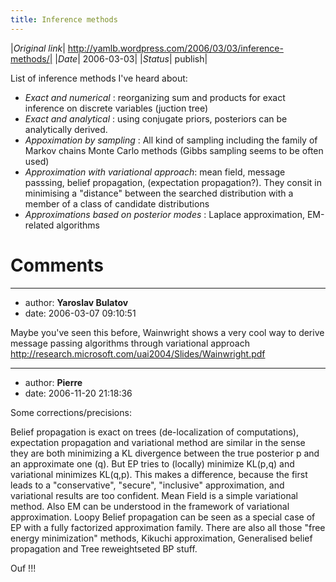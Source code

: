 ```yaml
---
title: Inference methods
---
```


|*Original link*| http://yamlb.wordpress.com/2006/03/03/inference-methods/|
|*Date*| 2006-03-03|
|*Status*| publish|

List of inference methods I've heard about:
<ul>
	<li> <em>Exact and numerical</em> : reorganizing sum and products for exact inference on discrete variables (juction tree)</li>
	<li><em> Exact and analytical</em> : using conjugate priors, posteriors can be analytically derived.</li>
	<li> <em>Appoximation by sampling</em> : All kind of sampling including the family of Markov chains Monte Carlo methods (Gibbs sampling seems to be often used)</li>
	<li> <em>Approximation with variational approach</em>: mean field, message passsing, belief propagation, (expectation propagation?). They consit in minimising a "distance" between the searched distribution with a member of  a class of candidate distributions</li>
	<li><em>Approximations based on posterior modes</em> : Laplace approximation, EM-related algorithms</li>

</ul>



# Comments


---
- author: **Yaroslav Bulatov**
- date: 2006-03-07 09:10:51

Maybe you've seen this before, Wainwright shows a very cool way to derive message passing algorithms through variational approach http://research.microsoft.com/uai2004/Slides/Wainwright.pdf

---
- author: **Pierre**
- date: 2006-11-20 21:18:36

Some corrections/precisions:

Belief propagation is exact on trees (de-localization of computations), expectation propagation and variational method are similar in the sense they are both minimizing a KL divergence between the true posterior p and an approximate one (q). But EP tries to (locally) minimize KL(p,q) and variational minimizes KL(q,p). This makes a difference, because the first leads to a "conservative", "secure", "inclusive" approximation, and variational results are too confident.
Mean Field is a simple variational method.
Also EM can be understood in the framework of variational approximation.
Loopy Belief propagation can be seen as a special case of EP with a fully factorized approximation family.
There are also all those "free energy minimization" methods, Kikuchi approximation, Generalised  belief propagation and Tree reweightseted BP stuff. 

Ouf !!!